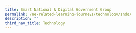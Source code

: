 ```yaml
---
title: Smart National & Digital Government Group
permalink: /ne-related-learning-journeys/technology/sndg/
description: ""
third_nav_title: Technology
---
```

